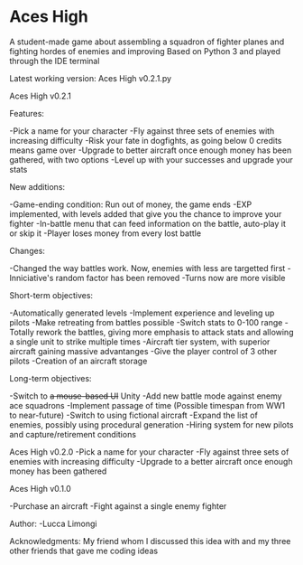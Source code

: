# Aces High

A student-made game about assembling a squadron of fighter planes and fighting hordes of enemies and improving
Based on Python 3 and played through the IDE terminal

Latest working version: Aces High v0.2.1.py

Aces High v0.2.1

Features:

-Pick a name for your character
-Fly against three sets of enemies with increasing difficulty
-Risk your fate in dogfights, as going below 0 credits means game over
-Upgrade to better aircraft once enough money has been gathered, with two options
-Level up with your successes and upgrade your stats


New additions:

-Game-ending condition: Run out of money, the game ends
-EXP implemented, with levels added that give you the chance to improve your fighter
-In-battle menu that can feed information on the battle, auto-play it or skip it
-Player loses money from every lost battle

Changes:

-Changed the way battles work. Now, enemies with less are targetted first
-Inniciative's random factor has been removed
-Turns now are more visible

Short-term objectives:

-Automatically generated levels
-Implement experience and leveling up pilots
-Make retreating from battles possible
-Switch stats to 0-100 range
-Totally rework the battles, giving more emphasis to attack stats and allowing a single unit to strike multiple times
-Aircraft tier system, with superior aircraft gaining massive advantanges
-Give the player control of 3 other pilots
-Creation of an aircraft storage

Long-term objectives:

-Switch to ~~a mouse-based UI~~ Unity
-Add new battle mode against enemy ace squadrons
-Implement passage of time (Possible timespan from WW1 to near-future)
-Switch to using fictional aircraft
-Expand the list of enemies, possibly using procedural generation
-Hiring system for new pilots and capture/retirement conditions

Aces High v0.2.0
-Pick a name for your character
-Fly against three sets of enemies with increasing difficulty
-Upgrade to a better aircraft once enough money has been gathered

Aces High v0.1.0

-Purchase an aircraft
-Fight against a single enemy fighter

Author:
-Lucca Limongi

Acknowledgments:
My friend whom I discussed this idea with and my three other friends that gave me coding ideas
